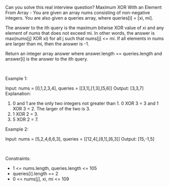 Can you solve this real interview question? Maximum XOR With an Element From Array - You are given an array nums consisting of non-negative integers. You are also given a queries array, where queries[i] = [xi, mi].

The answer to the ith query is the maximum bitwise XOR value of xi and any element of nums that does not exceed mi. In other words, the answer is max(nums[j] XOR xi) for all j such that nums[j] <= mi. If all elements in nums are larger than mi, then the answer is -1.

Return an integer array answer where answer.length == queries.length and answer[i] is the answer to the ith query.

 

Example 1:


Input: nums = [0,1,2,3,4], queries = [[3,1],[1,3],[5,6]]
Output: [3,3,7]
Explanation:
1) 0 and 1 are the only two integers not greater than 1. 0 XOR 3 = 3 and 1 XOR 3 = 2. The larger of the two is 3.
2) 1 XOR 2 = 3.
3) 5 XOR 2 = 7.


Example 2:


Input: nums = [5,2,4,6,6,3], queries = [[12,4],[8,1],[6,3]]
Output: [15,-1,5]


 

Constraints:

 * 1 <= nums.length, queries.length <= 105
 * queries[i].length == 2
 * 0 <= nums[j], xi, mi <= 109